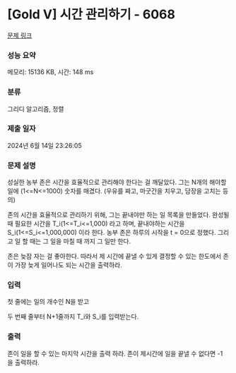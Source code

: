 # [Gold V] 시간 관리하기 - 6068 

[문제 링크](https://www.acmicpc.net/problem/6068) 

### 성능 요약

메모리: 15136 KB, 시간: 148 ms

### 분류

그리디 알고리즘, 정렬

### 제출 일자

2024년 6월 14일 23:26:05

### 문제 설명

<p>성실한 농부 존은 시간을 효율적으로 관리해야 한다는 걸 깨달았다. 그는 N개의 해야할 일에 (1<=N<=1000) 숫자를 매겼다. (우유를 짜고, 마굿간을 치우고, 담장을 고치는 등의)</p>

<p>존의 시간을 효율적으로 관리하기 위해, 그는 끝내야만 하는 일 목록을 만들었다. 완성될 때 필요한 시간을 T_i(1<=T_i<=1,000) 라고 하며, 끝내야하는 시간을 S_i(1<=S_i<=1,000,000) 이라 한다. 농부 존은 하루의 시작을 t = 0으로 정했다. 그리고 일 할 때는 그 일을 마칠 때 까지 그 일만 한다. </p>

<p>존은 늦잠 자는 걸 좋아한다. 따라서 제 시간에 끝낼 수 있게 결정할 수 있는 한도에서 존이 가장 늦게 일어나도 되는 시간을 출력하라.</p>

### 입력 

 <p>첫 줄에는 일의 개수인 N을 받고</p>

<p>두 번째 줄부터 N+1줄까지 T_i와 S_i를 입력받는다. </p>

### 출력 

 <p>존이 일을 할 수 있는 마지막 시간을 출력 하라. 존이 제시간에 일을 끝낼 수 없다면 -1 을 출력하라.</p>

